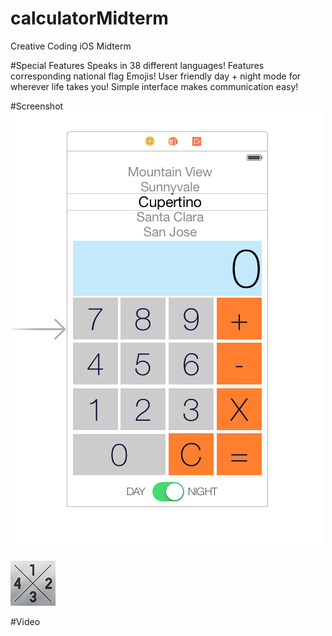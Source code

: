 # calculatorMidterm
Creative Coding iOS Midterm

#Special Features
Speaks in 38 different languages!
Features corresponding national flag Emojis!
User friendly day + night mode for wherever life takes you!
Simple interface makes communication easy!

#Screenshot
![alt tag](https://github.com/wynnmustin/calculatorMidterm/blob/master/Calculator_Homework_10_21_15/Images.xcassets/Screen%20Shot%202015-10-23%20at%2011.11.39%20AM.png)

![alt tag](https://raw.githubusercontent.com/wynnmustin/calculatorMidterm/master/Calculator_Homework_10_21_15/Images.xcassets/AppIcon.appiconset/Icon-72.png)


#Video


